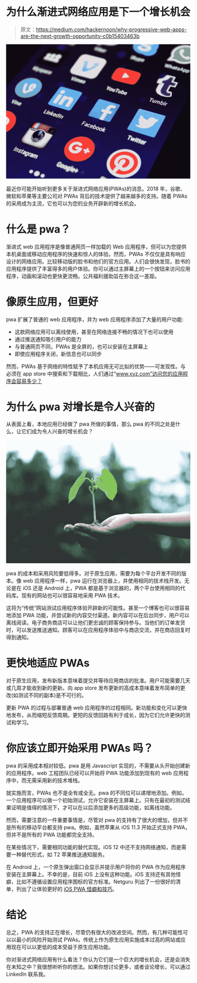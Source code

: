 # 为什么渐进式网络应用是下一个增长机会

> 原文：<https://medium.com/hackernoon/why-progressive-web-apps-are-the-next-growth-opportunity-c0b15403463b>

![](img/28109d4dca07768b2f5d1b377c90fc68.png)

最近你可能开始听到更多关于渐进式网络应用(PWAs)的消息。2018 年，谷歌、微软和苹果等主要公司对 PWAs 背后的技术提供了越来越多的支持。随着 PWAs 的采用成为主流，它也可以为您的业务开辟新的增长机会。

# 什么是 pwa？

渐进式 web 应用程序是像普通网页一样加载的 Web 应用程序，但可以为您提供本机桌面或移动应用程序的快速和惊人的体验。然而，PWAs 不仅仅是具有响应设计的网络应用。比较移动版的脸书和他们的官方应用。人们会很快发现，脸书的应用程序提供了丰富得多的用户体验。你可以通过主屏幕上的一个按钮来访问应用程序，动画和滚动也更快更流畅。公共福利援助旨在弥合这一差距。

# 像原生应用，但更好

pwa 扩展了普通的 web 应用程序，并为 web 应用程序添加了大量的用户功能:

*   这款网络应用可以离线使用，甚至在网络连接不畅的情况下也可以使用
*   通过推送通知吸引用户的能力
*   与普通网页不同，PWAs 是全屏的，也可以安装在主屏幕上
*   即使应用程序关闭，新信息也可以同步

然而，PWAs 基于网络的特性赋予了本机应用无可比拟的优势——可发现性。与必须在 app store 中搜索和下载相比，人们通过“www.xyz.com”访问您的应用程序会容易多少？

# 为什么 pwa 对增长是令人兴奋的

从表面上看，本地应用已经做了 pwa 所做的事情，那么 pwa 的不同之处是什么，让它们成为令人兴奋的增长机会？

![](img/d303b89d165576731597937b273d5802.png)

pwa 的成本和采用风险要低得多。对于原生应用，需要为每个平台开发不同的版本。像 web 应用程序一样，pwa 运行在浏览器上，并使用相同的技术栈开发。无论是在 iOS 还是 Android 上，PWA 都是基于浏览器的，两个平台使用相同的代码库。现有的网站也可以很容易地采用 PWA 技术。

这将为“传统”网站测试应用程序体验开辟新的可能性。甚至一个博客也可以很容易地添加 PWA 功能，并尝试新的内容交付渠道。新内容可以在后台同步，用户可以离线阅读。电子商务商店可以让他们更忠诚的顾客保持参与。当他们的订单发货时，可以发送推送通知。顾客可以在应用程序体验中与商店交流，并在商店回复时得到通知。

# 更快地适应 PWAs

对于原生应用，发布新版本意味着提交并等待应用商店的批准。用户可能需要几天或几周才能收到新的更新。向 app store 发布更新的高成本意味着发布简单的更改(如测试不同的副本)是不可行的。

更新 PWA 的过程与部署普通 web 应用程序的过程相同。新功能和变化可以更快地发布，从而缩短反馈周期。更短的反馈回路有利于成长，因为它们允许更快的测试和学习。

# 你应该立即开始采用 PWAs 吗？

pwa 的采用成本相对较低。pwa 是用 Javascript 实现的，不需要从头开始创建新的应用程序。web 工程团队已经可以开始将 PWA 功能添加到现有的 web 应用程序中，而无需采用新的技术堆栈。

就实施而言，PWAs 也不是全有或全无。pwa 的不同位可以递增地添加。例如，一个应用程序可以做一个初始测试，允许它安装在主屏幕上。只有在最初的测试结果证明是值得的情况下，才可以在以后添加更多的高级功能，如离线功能。

然而，需要注意的一件重要事情是，尽管对 pwa 的支持有了很大的增加，但并不是所有的移动平台都支持 pwa。例如，虽然苹果从 iOS 11.3 开始正式支持 PWA，但并不是所有的 PWA 功能都完全支持。

在某些情况下，需要相同功能的替代实现。iOS 12 中还不支持网络通知，而是需要一种替代形式，如 T2 苹果推送通知服务。

在 Android 上，一个原生弹出窗口会显示并提示用户将你的 PWA 作为应用程序安装在主屏幕上。不幸的是，目前 iOS 上没有这种功能。iOS 支持还有其他怪癖，比如不遵循设置应用程序图标的官方标准。Netguru 列出了一份很好的清单，列出了让体验更好的 [iOS PWA 怪癖和技巧](https://www.netguru.com/codestories/few-tips-that-will-make-your-pwa-on-ios-feel-like-native)。

# 结论

总之，PWA 的支持正在增长，尽管仍有很大的改进空间。然而，有几种可能性可以以最小的风险开始测试 PWAs。传统上作为原生应用实施成本过高的网站或应用现在可以以更低的成本受益于原生应用功能。

你对渐进式网络应用有什么看法？你认为它们是一个巨大的增长机会，还是会消失在未知之中？我很想听听你的想法。如果你想讨论更多，或者谈论增长，可以通过 LinkedIn 联系我。